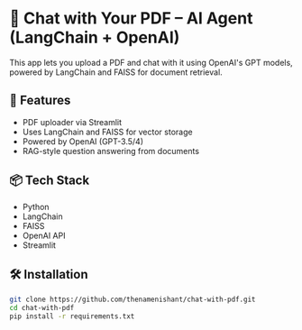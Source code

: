 # 📄 Chat with Your PDF – AI Agent (LangChain + OpenAI)

This app lets you upload a PDF and chat with it using OpenAI's GPT models, powered by LangChain and FAISS for document retrieval.

## 🚀 Features
- PDF uploader via Streamlit
- Uses LangChain and FAISS for vector storage
- Powered by OpenAI (GPT-3.5/4)
- RAG-style question answering from documents

## 📦 Tech Stack
- Python
- LangChain
- FAISS
- OpenAI API
- Streamlit

## 🛠️ Installation

```bash
git clone https://github.com/thenamenishant/chat-with-pdf.git
cd chat-with-pdf
pip install -r requirements.txt

